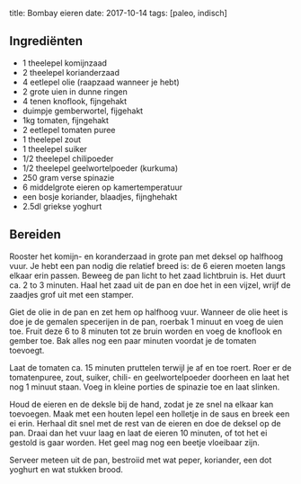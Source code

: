 title: Bombay eieren
date: 2017-10-14
tags: [paleo, indisch]

## Ingrediënten
- 1 theelepel komijnzaad
- 2 theelepel korianderzaad
- 4 eetlepel olie (raapzaad wanneer je hebt)
- 2 grote uien in dunne ringen
- 4 tenen knoflook, fijngehakt
- duimpje gemberwortel, fijgehakt
- 1kg tomaten, fijngehakt
- 2 eetlepel tomaten puree
- 1 theelepel zout
- 1 theelepel suiker
- 1/2 theelepel chilipoeder
- 1/2 theelepel geelwortelpoeder (kurkuma)
- 250 gram verse spinazie
- 6 middelgrote eieren op kamertemperatuur
- een bosje koriander, blaadjes, fijnghehakt
- 2.5dl griekse yoghurt

## Bereiden
Rooster het komijn- en koranderzaad in grote pan met deksel op halfhoog
vuur. Je hebt een pan nodig die relatief breed is: de 6 eieren moeten
langs elkaar erin passen. Beweeg de pan licht to het zaad lichtbruin is.
Het duurt ca. 2 to 3 minuten. Haal het zaad uit de pan en doe het in een
vijzel, wrijf de zaadjes grof uit met een stamper.

Giet de olie in de pan en zet hem op halfhoog vuur. Wanneer de olie heet
is doe je de gemalen specerijen in de pan, roerbak 1 minuut en voeg de
uien toe. Fruit deze 6 to 8 minuten tot ze bruin worden en voeg de
knoflook en gember toe. Bak alles nog een paar minuten voordat je de
tomaten toevoegt.

Laat de tomaten ca. 15 minuten pruttelen terwijl je af en toe roert.
Roer er de tomatenpuree, zout, suiker, chili- en geelwortelpoeder
doorheen en laat het nog 1 minuut staan. Voeg in kleine porties de
spinazie toe en laat slinken.

Houd de eieren en de deksle bij de hand, zodat je ze snel na elkaar kan
toevoegen. Maak met een houten lepel een holletje in de saus en breek
een ei erin. Herhaal dit snel met de rest van de eieren en doe de deksel
op de pan. Draai dan het vuur laag en laat de eieren 10 minuten, of tot
het ei gestold is gaar worden. Het geel mag nog een beetje vloeibaar
zijn.

Serveer meteen uit de pan, bestroiid met wat peper, koriander, een dot
yoghurt en wat stukken brood.